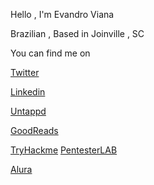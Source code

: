 Hello , I'm Evandro Viana 

Brazilian , Based in Joinville , SC 


You can find me on 

[Twitter](http://twitter.com/vianaweb)

[Linkedin](http://linkedin.com/in/vianaweb)

[Untappd](https://untappd.com/user/vianaweb)

[GoodReads](https://www.goodreads.com/user/show/41233474-evandro-viana)

[TryHackme](https://tryhackme.com/p/vianaweb) [PentesterLAB](https://pentesterlab.com/profile/vianaweb)

[Alura](https://cursos.alura.com.br/user/vianaweb)

